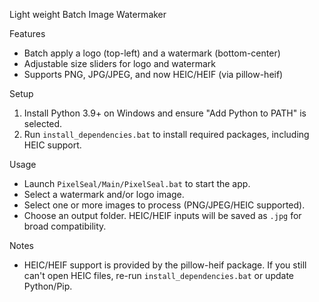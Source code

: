 Light weight Batch Image Watermaker

Features
- Batch apply a logo (top-left) and a watermark (bottom-center)
- Adjustable size sliders for logo and watermark
- Supports PNG, JPG/JPEG, and now HEIC/HEIF (via pillow-heif)

Setup
1) Install Python 3.9+ on Windows and ensure "Add Python to PATH" is selected.
2) Run `install_dependencies.bat` to install required packages, including HEIC support.

Usage
- Launch `PixelSeal/Main/PixelSeal.bat` to start the app.
- Select a watermark and/or logo image.
- Select one or more images to process (PNG/JPEG/HEIC supported).
- Choose an output folder. HEIC/HEIF inputs will be saved as `.jpg` for broad compatibility.

Notes
- HEIC/HEIF support is provided by the pillow-heif package. If you still can't open HEIC files, re-run `install_dependencies.bat` or update Python/Pip.
